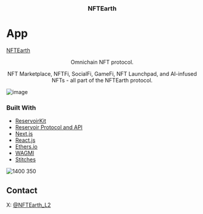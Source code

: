 <h3 align="center">NFTEarth</h3>
  <p align="center">

# App 

[NFTEarth](https://nftearth.exchange)

<p align="center">Omnichain NFT protocol.</p>

<p align="center">NFT Marketplace, NFTFi, SocialFi, GameFi, NFT Launchpad, and AI-infused NFTs - all part of the NFTEarth protocol.</p>

![image](https://github.com/NFTEarth/nft-marketplace/assets/29180454/42662827-5a5e-4218-9854-ebdfc116fa13)


### Built With

- [ReservoirKit](https://docs.reservoir.tools/docs/reservoir-kit)
- [Reservoir Protocol and API](https://reservoirprotocol.github.io/)
- [Next.js](https://nextjs.org/)
- [React.js](https://reactjs.org/)
- [Ethers.io](https://ethers.io/)
- [WAGMI](https://wagmi.sh/)
- [Stitches](https://stitches.dev/docs/variants)


![1400 350](https://github.com/NFTEarth/nft-marketplace/assets/29180454/59fe297c-c743-4130-b76c-c641ce941996)

## Contact

X: [@NFTEarth_L2](https://twitter.com/NFTEarth_L2)

<p align="center">
